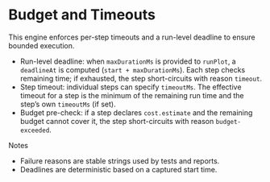 # Budget and Timeouts

This engine enforces per-step timeouts and a run-level deadline to ensure bounded execution.

- Run-level deadline: when `maxDurationMs` is provided to `runPlot`, a `deadlineAt` is computed (`start + maxDurationMs`). Each step checks remaining time; if exhausted, the step short-circuits with reason `timeout`.
- Step timeout: individual steps can specify `timeoutMs`. The effective timeout for a step is the minimum of the remaining run time and the step’s own `timeoutMs` (if set).
- Budget pre-check: if a step declares `cost.estimate` and the remaining budget cannot cover it, the step short-circuits with reason `budget-exceeded`.

Notes
- Failure reasons are stable strings used by tests and reports.
- Deadlines are deterministic based on a captured start time.
